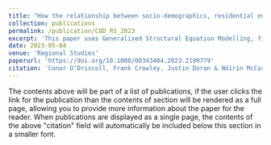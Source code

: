 ```yaml
---
title: "How the relationship between socio-demographics, residential environments and travel influence commuter choices"
collection: publications
permalink: /publication/COD_RS_2023
excerpt: 'This paper uses Generalised Structural Equation Modelling, fine-grain spatial data, and individual-level census data to explore the determinants of travel mode choices.'
date: 2023-05-04
venue: 'Regional Studies'
paperurl: 'https://doi.org/10.1080/00343404.2023.2199779'
citation: 'Conor O’Driscoll, Frank Crowley, Justin Doran & Nóirín McCarthy. 2024. How the relationship between socio-demographics, residential environments and travel influence commuter choices. Regional Studies, 58:3, 636-653, '
---
```


The contents above will be part of a list of publications, if the user clicks the link for the publication than the contents of section will be rendered as a full page, allowing you to provide more information about the paper for the reader. When publications are displayed as a single page, the contents of the above "citation" field will automatically be included below this section in a smaller font.

